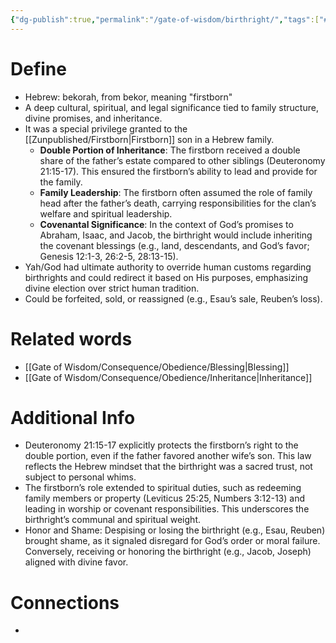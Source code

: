 ```yaml
---
{"dg-publish":true,"permalink":"/gate-of-wisdom/birthright/","tags":["#GateWisdom","B"]}
---
```


# Define
- Hebrew: bekorah, from bekor, meaning "firstborn" 
- A deep cultural, spiritual, and legal significance tied to family structure, divine promises, and inheritance.
-  It was a special privilege granted to the [[Zunpublished/Firstborn\|Firstborn]] son in a Hebrew family.
	- **Double Portion of Inheritance**: The firstborn received a double share of the father’s estate compared to other siblings (Deuteronomy 21:15-17). This ensured the firstborn’s ability to lead and provide for the family.
	- **Family Leadership**: The firstborn often assumed the role of family head after the father’s death, carrying responsibilities for the clan’s welfare and spiritual leadership.
	- **Covenantal Significance**: In the context of God’s promises to Abraham, Isaac, and Jacob, the birthright would include inheriting the covenant blessings (e.g., land, descendants, and God’s favor; Genesis 12:1-3, 26:2-5, 28:13-15).
- Yah/God had ultimate authority to override human customs regarding birthrights and could redirect it based on His purposes, emphasizing divine election over strict human tradition.
- Could be forfeited, sold, or reassigned (e.g., Esau’s sale, Reuben’s loss).

# Related words
- [[Gate of Wisdom/Consequence/Obedience/Blessing\|Blessing]]
- [[Gate of Wisdom/Consequence/Obedience/Inheritance\|Inheritance]]

# Additional Info
- Deuteronomy 21:15-17 explicitly protects the firstborn’s right to the double portion, even if the father favored another wife’s son. This law reflects the Hebrew mindset that the birthright was a sacred trust, not subject to personal whims.
- The firstborn’s role extended to spiritual duties, such as redeeming family members or property (Leviticus 25:25, Numbers 3:12-13) and leading in worship or covenant responsibilities. This underscores the birthright’s communal and spiritual weight.
- Honor and Shame: Despising or losing the birthright (e.g., Esau, Reuben) brought shame, as it signaled disregard for God’s order or moral failure. Conversely, receiving or honoring the birthright (e.g., Jacob, Joseph) aligned with divine favor.

# Connections
- 

